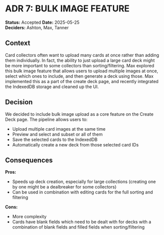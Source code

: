 # ADR 7: BULK IMAGE FEATURE

**Status:** Accepted
**Date:** 2025-05-25  
**Deciders:** Ashton, Max, Tanner

## Context

Card collectors often want to upload many cards at once rather than adding them individually. In fact, the ability to just upload a large card deck might be more important to some collectors than sorting/filtering. Max explored this bulk image feature that allows users to upload multiple images at once, select which ones to include, and then generate a deck using those. Max implemented this as a part of the create deck page, and recently integrated the IndexedDB storage and cleaned up the UI.

## Decision

We decided to include bulk image upload as a core feature on the Create Deck page. The pipeline allows users to:

- Upload multiple card images at the same time
- Preview and select and subset or all of them
- Save the selected cards to the IndexedDB
- Automatically create a new deck from those selected card IDs

## Consequences

**Pros:**

- Speeds up deck creation, especially for large collections (creating one by one might be a dealbreaker for some collectors)
- Can be used in combination with editing cards for the full sorting and filtering

**Cons:**

- More complexity
- Cards have blank fields which need to be dealt with for decks with a combination of blank fields and filled fields when sorting/filtering
